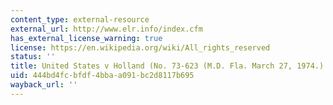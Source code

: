 ```yaml
---
content_type: external-resource
external_url: http://www.elr.info/index.cfm
has_external_license_warning: true
license: https://en.wikipedia.org/wiki/All_rights_reserved
status: ''
title: United States v Holland (No. 73-623 (M.D. Fla. March 27, 1974.)
uid: 444bd4fc-bfdf-4bba-a091-bc2d8117b695
wayback_url: ''
---
```

